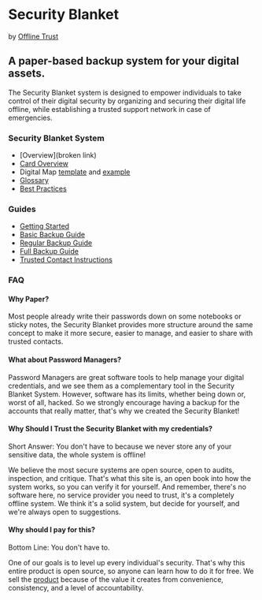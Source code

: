 # Security Blanket 
by [Offline Trust](/index.md)

## A paper-based backup system for your digital assets. 
The Security Blanket system is designed to empower individuals to take control of their digital security by organizing and securing their digital life offline, while establishing a trusted support network in case of emergencies.

### Security Blanket System
* [Overview](broken link)
* [Card Overview](./docs/card-overview.md)
* Digital Map [template](./docs/digital-map-template.md) and [example](./docs/digital-map-example.md)
* [Glossary](./docs/glossary.md)
* [Best Practices](./docs/security-best-practices.md)

### Guides
* [Getting Started](./docs/getting-started.md)
* [Basic Backup Guide](./docs/basic-backup-guide.md)
* [Regular Backup Guide](./docs/regular-backup-guide.md)
* [Full Backup Guide](./docs/full-backup-guide.md)
* [Trusted Contact Instructions](./docs/contact-instructions.md)

### FAQ
#### Why Paper?
Most people already write their passwords down on some notebooks or sticky notes, the Security Blanket provides more structure around the same concept to make it more secure, easier to manage, and easier to share with trusted contacts.

#### What about Password Managers?
Password Managers are great software tools to help manage your digital credentials, and we see them as a complementary tool in the Security Blanket System. However, software has its limits, whether being down or, worst of all, hacked. So we strongly encourage having a backup for the accounts that really matter, that's why we created the Security Blanket!

#### Why Should I Trust the Security Blanket with my credentials?
Short Answer: You don't have to because we never store any of your sensitive data, the whole system is offline! 

We believe the most secure systems are open source, open to audits, inspection, and critique. That's what this site is, an open book into how the system works, so you can verify it for yourself. And remember, there's no software here, no service provider you need to trust, it's a completely offline system. We think it's a solid system, but decide for yourself, and we're always open to suggestions.

#### Why should I pay for this?
Bottom Line: You don't have to.

One of our goals is to level up every individual's security. That's why this entire product is open source, so anyone can learn how to do it for free. We sell the [product](shop.offlinetrust.com) because of the value it creates from convenience, consistency, and a level of accountability.